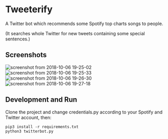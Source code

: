 # Tweeterify
A Twitter bot which recommends some Spotify top charts songs to people.

(It searches whole Twitter for new tweets containing some special sentences.)

## Screenshots
![screenshot from 2018-10-06 19-25-02](https://user-images.githubusercontent.com/7780269/46573198-85b44600-c99e-11e8-9dda-d32a1b7e9c16.png)
![screenshot from 2018-10-06 19-25-33](https://user-images.githubusercontent.com/7780269/46573199-85b44600-c99e-11e8-8713-eda8de159684.png)
![screenshot from 2018-10-06 19-26-30](https://user-images.githubusercontent.com/7780269/46573200-864cdc80-c99e-11e8-9db6-aa11aa7fd423.png)
![screenshot from 2018-10-06 19-27-18](https://user-images.githubusercontent.com/7780269/46573201-864cdc80-c99e-11e8-8d54-2be123822ae3.png)

## Development and Run
Clone the project and change credentials.py according to your Spotify and Twitter account, then:
```
pip3 install -r requirements.txt
python3 twitterbot.py
```
